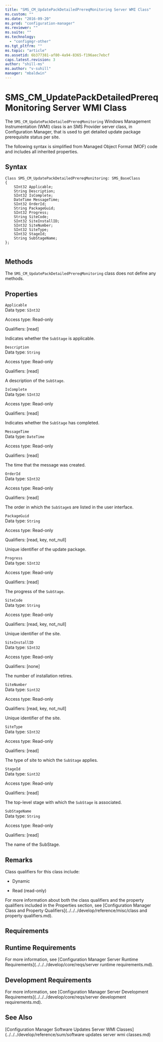 ```yaml
---
title: "SMS_CM_UpdatePackDetailedPrereqMonitoring Server WMI Class"
ms.custom: ""
ms.date: "2016-09-20"
ms.prod: "configuration-manager"
ms.reviewer: ""
ms.suite: ""
ms.technology: 
  - "configmgr-other"
ms.tgt_pltfrm: ""
ms.topic: "article"
ms.assetid: 6b377381-af80-4a94-8365-f196aec7ebcf
caps.latest.revision: 3
author: "shill-ms"
ms.author: "v-suhill"
manager: "mbaldwin"
---
```

# SMS_CM_UpdatePackDetailedPrereqMonitoring Server WMI Class
The  `SMS_CM_UpdatePackDetailedPrereqMonitoring` Windows Management Instrumentation (WMI) class is an SMS Provider server class, in Configuration Manager, that is used to get detailed update package prerequisite status per site.  
  
 The following syntax is simplified from Managed Object Format (MOF) code and includes all inherited properties.  
  
## Syntax  
  
```  
Class SMS_CM_UpdatePackDetailedPrereqMonitoring: SMS_BaseClass  
{  
    SInt32 Applicable;  
    String Description;  
    SInt32 IsComplete;  
    DateTime MessageTime;  
    SInt32 OrderId;  
    String PackageGuid;  
    SInt32 Progress;  
    String SiteCode;  
    SInt32 SiteInstallID;  
    SInt32 SiteNumber;  
    SInt32 SiteType;  
    SInt32 StageId;  
    String SubStageName;  
};  
  
```  
  
## Methods  
 The  `SMS_CM_UpdatePackDetailedPrereqMonitoring` class does not define any methods.  
  
## Properties  
 `Applicable`  
 Data type: `SInt32`  
  
 Access type: Read-only  
  
 Qualifiers: [read]  
  
 Indicates whether the `SubStage` is applicable.  
  
 `Description`  
 Data type: `String`  
  
 Access type: Read-only  
  
 Qualifiers: [read]  
  
 A description of the `SubStage`.  
  
 `IsComplete`  
 Data type: `SInt32`  
  
 Access type: Read-only  
  
 Qualifiers: [read]  
  
 Indicates whether the  `SubStage` has completed.  
  
 `MessageTime`  
 Data type: `DateTime`  
  
 Access type: Read-only  
  
 Qualifiers: [read]  
  
 The time that the message was created.  
  
 `OrderId`  
 Data type: `SInt32`  
  
 Access type: Read-only  
  
 Qualifiers: [read]  
  
 The order in which the `SubStage`s are listed in the user interface.  
  
 `PackageGuid`  
 Data type: `String`  
  
 Access type: Read-only  
  
 Qualifiers: [read, key, not_null]  
  
 Unique identifier of the update package.  
  
 `Progress`  
 Data type: `SInt32`  
  
 Access type: Read-only  
  
 Qualifiers: [read]  
  
 The progress of the `SubStage`.  
  
 `SiteCode`  
 Data type: `String`  
  
 Access type: Read-only  
  
 Qualifiers: [read, key, not_null]  
  
 Unique identifier of the site.  
  
 `SiteInstallID`  
 Data type: `SInt32`  
  
 Access type: Read-only  
  
 Qualifiers: [none]  
  
 The number of installation retires.  
  
 `SiteNumber`  
 Data type: `Sint32`  
  
 Access type: Read-only  
  
 Qualifiers: [read, key, not_null]  
  
 Unique identifier of the site.  
  
 `SiteType`  
 Data type: `SInt32`  
  
 Access type: Read-only  
  
 Qualifiers: [read]  
  
 The type of site to which the `SubStage` applies.  
  
 `StageId`  
 Data type: `Sint32`  
  
 Access type: Read-only  
  
 Qualifiers: [read]  
  
 The top-level stage with which the `SubStage` is associated.  
  
 `SubStageName`  
 Data type: `String`  
  
 Access type: Read-only  
  
 Qualifiers: [read]  
  
 The name of the SubStage.  
  
## Remarks  
 Class qualifiers for this class include:  
  
-   Dynamic  
  
-   Read (read-only)  
  
 For more information about both the class qualifiers and the property qualifiers included in the Properties section, see [Configuration Manager Class and Property Qualifiers](../../../develop/reference/misc/class and property qualifiers.md).  
  
## Requirements  
  
## Runtime Requirements  
 For more information, see [Configuration Manager Server Runtime Requirements](../../../develop/core/reqs/server runtime requirements.md).  
  
## Development Requirements  
 For more information, see [Configuration Manager Server Development Requirements](../../../develop/core/reqs/server development requirements.md).  
  
## See Also  
 [Configuration Manager Software Updates Server WMI Classes](../../../develop/reference/sum/software updates server wmi classes.md)